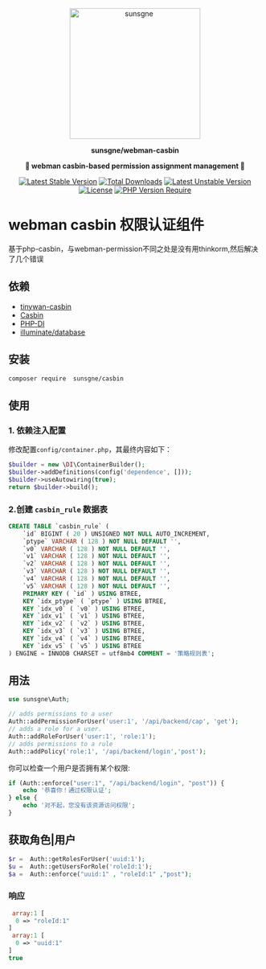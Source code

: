 <div align="center">
<img width="260px" src="https://cdn.sunsgne.top/logo-i.png" alt="sunsgne"></div>

**<p align="center">sunsgne/webman-casbin</p>**

**<p align="center">🐬 webman casbin-based permission assignment management 🐬</p>**

<div align="center">

[![Latest Stable Version](http://poser.pugx.org/sunsgne/casbin/v)](https://packagist.org/packages/sunsgne/casbin)
[![Total Downloads](http://poser.pugx.org/sunsgne/casbin/downloads)](https://packagist.org/packages/sunsgne/casbin)
[![Latest Unstable Version](http://poser.pugx.org/sunsgne/casbin/v/unstable)](https://packagist.org/packages/sunsgne/casbin)
[![License](http://poser.pugx.org/sunsgne/casbin/license)](https://packagist.org/packages/sunsgne/casbin)
[![PHP Version Require](http://poser.pugx.org/sunsgne/casbin/require/php)](https://packagist.org/packages/sunsgne/casbin)

</div>

# webman casbin 权限认证组件

基于php-casbin，与webman-permission不同之处是没有用thinkorm,然后解决了几个错误
## 依赖
- [tinywan-casbin](https://github.com/php-casbin/webman-permission) 
- [Casbin](https://casbin.org)
- [PHP-DI](https://github.com/PHP-DI/PHP-DI)
- [illuminate/database](https://www.workerman.net/doc/webman/db/tutorial.html)

## 安装

```sh
composer require  sunsgne/casbin
```

## 使用

### 1. 依赖注入配置

修改配置`config/container.php`，其最终内容如下：

```php
$builder = new \DI\ContainerBuilder();
$builder->addDefinitions(config('dependence', []));
$builder->useAutowiring(true);
return $builder->build();
```

### 2.创建 `casbin_rule` 数据表
```sql
CREATE TABLE `casbin_rule` (
	`id` BIGINT ( 20 ) UNSIGNED NOT NULL AUTO_INCREMENT,
	`ptype` VARCHAR ( 128 ) NOT NULL DEFAULT '',
	`v0` VARCHAR ( 128 ) NOT NULL DEFAULT '',
	`v1` VARCHAR ( 128 ) NOT NULL DEFAULT '',
	`v2` VARCHAR ( 128 ) NOT NULL DEFAULT '',
	`v3` VARCHAR ( 128 ) NOT NULL DEFAULT '',
	`v4` VARCHAR ( 128 ) NOT NULL DEFAULT '',
	`v5` VARCHAR ( 128 ) NOT NULL DEFAULT '',
	PRIMARY KEY ( `id` ) USING BTREE,
	KEY `idx_ptype` ( `ptype` ) USING BTREE,
	KEY `idx_v0` ( `v0` ) USING BTREE,
	KEY `idx_v1` ( `v1` ) USING BTREE,
	KEY `idx_v2` ( `v2` ) USING BTREE,
	KEY `idx_v3` ( `v3` ) USING BTREE,
	KEY `idx_v4` ( `v4` ) USING BTREE,
    KEY `idx_v5` ( `v5` ) USING BTREE 
) ENGINE = INNODB CHARSET = utf8mb4 COMMENT = '策略规则表';
```
## 用法
```php
use sunsgne\Auth;

// adds permissions to a user
Auth::addPermissionForUser('user:1', '/api/backend/cap', 'get');
// adds a role for a user.
Auth::addRoleForUser('user:1', 'role:1');
// adds permissions to a rule
Auth::addPolicy('role:1', '/api/backend/login','post');
```

你可以检查一个用户是否拥有某个权限:

```php
if (Auth::enforce("user:1", "/api/backend/login", "post")) {
    echo '恭喜你！通过权限认证';
} else {
    echo '对不起，您没有该资源访问权限';
}
```
## 获取角色|用户
```php
$r =  Auth::getRolesForUser('uuid:1');
$u =  Auth::getUsersForRole('roleId:1');
$a =  Auth::enforce("uuid:1" , "roleId:1" ,"post");
```
### 响应
```php
 array:1 [
  0 => "roleId:1"
]
 array:1 [
  0 => "uuid:1"
]
true
```
